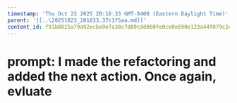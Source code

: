 ```yaml
---
timestamp: 'Thu Oct 23 2025 20:16:33 GMT-0400 (Eastern Daylight Time)'
parent: '[[..\20251023_201633.37c3f5aa.md]]'
content_id: f91b8825a79a92ecba9e7a38c7d89cdd060fe0ce0e690e123a44f079c2c13bc0
---
```


# prompt: I made the refactoring and added the next action. Once again, evluate
